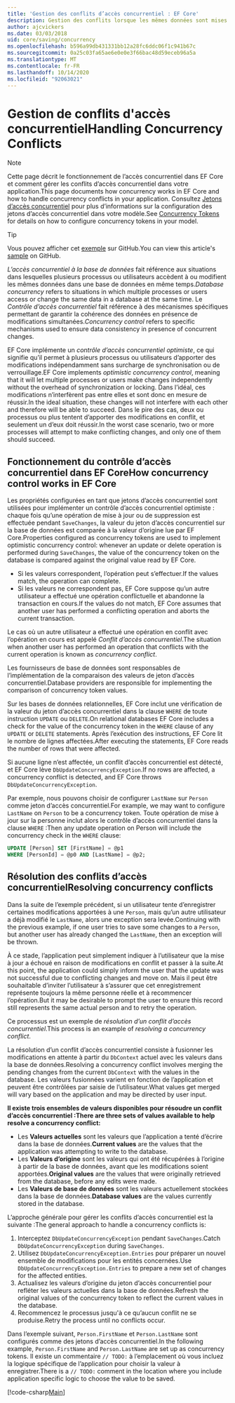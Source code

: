 ```yaml
---
title: 'Gestion des conflits d’accès concurrentiel : EF Core'
description: Gestion des conflits lorsque les mêmes données sont mises à jour simultanément avec Entity Framework Core
author: ajcvickers
ms.date: 03/03/2018
uid: core/saving/concurrency
ms.openlocfilehash: b596a99db431331bb12a28fc6ddc06f1c941b67c
ms.sourcegitcommit: 0a25c03fa65ae6e0e0e3f66bac48d59eceb96a5a
ms.translationtype: MT
ms.contentlocale: fr-FR
ms.lasthandoff: 10/14/2020
ms.locfileid: "92063021"
---
```

# <a name="handling-concurrency-conflicts"></a><span data-ttu-id="a5f8b-103">Gestion de conflits d'accès concurrentiel</span><span class="sxs-lookup"><span data-stu-id="a5f8b-103">Handling Concurrency Conflicts</span></span>

> [!NOTE]
> <span data-ttu-id="a5f8b-104">Cette page décrit le fonctionnement de l’accès concurrentiel dans EF Core et comment gérer les conflits d’accès concurrentiel dans votre application.</span><span class="sxs-lookup"><span data-stu-id="a5f8b-104">This page documents how concurrency works in EF Core and how to handle concurrency conflicts in your application.</span></span> <span data-ttu-id="a5f8b-105">Consultez [Jetons d’accès concurrentiel](xref:core/modeling/concurrency) pour plus d’informations sur la configuration des jetons d’accès concurrentiel dans votre modèle.</span><span class="sxs-lookup"><span data-stu-id="a5f8b-105">See [Concurrency Tokens](xref:core/modeling/concurrency) for details on how to configure concurrency tokens in your model.</span></span>

> [!TIP]
> <span data-ttu-id="a5f8b-106">Vous pouvez afficher cet [exemple](https://github.com/dotnet/EntityFramework.Docs/tree/master/samples/core/Saving/Concurrency/) sur GitHub.</span><span class="sxs-lookup"><span data-stu-id="a5f8b-106">You can view this article's [sample](https://github.com/dotnet/EntityFramework.Docs/tree/master/samples/core/Saving/Concurrency/) on GitHub.</span></span>

<span data-ttu-id="a5f8b-107">_L’accès concurrentiel à la base de données_ fait référence aux situations dans lesquelles plusieurs processus ou utilisateurs accèdent à ou modifient les mêmes données dans une base de données en même temps.</span><span class="sxs-lookup"><span data-stu-id="a5f8b-107">_Database concurrency_ refers to situations in which multiple processes or users access or change the same data in a database at the same time.</span></span> <span data-ttu-id="a5f8b-108">Le _Contrôle d’accès concurrentiel_ fait référence à des mécanismes spécifiques permettant de garantir la cohérence des données en présence de modifications simultanées.</span><span class="sxs-lookup"><span data-stu-id="a5f8b-108">_Concurrency control_ refers to specific mechanisms used to ensure data consistency in presence of concurrent changes.</span></span>

<span data-ttu-id="a5f8b-109">EF Core implémente un _contrôle d’accès concurrentiel optimiste_, ce qui signifie qu’il permet à plusieurs processus ou utilisateurs d’apporter des modifications indépendamment sans surcharge de synchronisation ou de verrouillage.</span><span class="sxs-lookup"><span data-stu-id="a5f8b-109">EF Core implements _optimistic concurrency control_, meaning that it will let multiple processes or users make changes independently without the overhead of synchronization or locking.</span></span> <span data-ttu-id="a5f8b-110">Dans l’idéal, ces modifications n’interfèrent pas entre elles et sont donc en mesure de réussir.</span><span class="sxs-lookup"><span data-stu-id="a5f8b-110">In the ideal situation, these changes will not interfere with each other and therefore will be able to succeed.</span></span> <span data-ttu-id="a5f8b-111">Dans le pire des cas, deux ou processus ou plus tentent d’apporter des modifications en conflit, et seulement un d’eux doit réussir.</span><span class="sxs-lookup"><span data-stu-id="a5f8b-111">In the worst case scenario, two or more processes will attempt to make conflicting changes, and only one of them should succeed.</span></span>

## <a name="how-concurrency-control-works-in-ef-core"></a><span data-ttu-id="a5f8b-112">Fonctionnement du contrôle d’accès concurrentiel dans EF Core</span><span class="sxs-lookup"><span data-stu-id="a5f8b-112">How concurrency control works in EF Core</span></span>

<span data-ttu-id="a5f8b-113">Les propriétés configurées en tant que jetons d’accès concurrentiel sont utilisées pour implémenter un contrôle d’accès concurrentiel optimiste : chaque fois qu’une opération de mise à jour ou de suppression est effectuée pendant `SaveChanges`, la valeur du jeton d’accès concurrentiel sur la base de données est comparée à la valeur d’origine lue par EF Core.</span><span class="sxs-lookup"><span data-stu-id="a5f8b-113">Properties configured as concurrency tokens are used to implement optimistic concurrency control: whenever an update or delete operation is performed during `SaveChanges`, the value of the concurrency token on the database is compared against the original value read by EF Core.</span></span>

- <span data-ttu-id="a5f8b-114">Si les valeurs correspondent, l’opération peut s’effectuer.</span><span class="sxs-lookup"><span data-stu-id="a5f8b-114">If the values match, the operation can complete.</span></span>
- <span data-ttu-id="a5f8b-115">Si les valeurs ne correspondent pas, EF Core suppose qu’un autre utilisateur a effectué une opération conflictuelle et abandonne la transaction en cours.</span><span class="sxs-lookup"><span data-stu-id="a5f8b-115">If the values do not match, EF Core assumes that another user has performed a conflicting operation and aborts the current transaction.</span></span>

<span data-ttu-id="a5f8b-116">Le cas où un autre utilisateur a effectué une opération en conflit avec l’opération en cours est appelé _Conflit d’accès concurrentiel_.</span><span class="sxs-lookup"><span data-stu-id="a5f8b-116">The situation when another user has performed an operation that conflicts with the current operation is known as _concurrency conflict_.</span></span>

<span data-ttu-id="a5f8b-117">Les fournisseurs de base de données sont responsables de l’implémentation de la comparaison des valeurs de jeton d’accès concurrentiel.</span><span class="sxs-lookup"><span data-stu-id="a5f8b-117">Database providers are responsible for implementing the comparison of concurrency token values.</span></span>

<span data-ttu-id="a5f8b-118">Sur les bases de données relationnelles, EF Core inclut une vérification de la valeur du jeton d’accès concurrentiel dans la clause `WHERE` de toute instruction `UPDATE` ou `DELETE`.</span><span class="sxs-lookup"><span data-stu-id="a5f8b-118">On relational databases EF Core includes a check for the value of the concurrency token in the `WHERE` clause of any `UPDATE` or `DELETE` statements.</span></span> <span data-ttu-id="a5f8b-119">Après l’exécution des instructions, EF Core lit le nombre de lignes affectées.</span><span class="sxs-lookup"><span data-stu-id="a5f8b-119">After executing the statements, EF Core reads the number of rows that were affected.</span></span>

<span data-ttu-id="a5f8b-120">Si aucune ligne n’est affectée, un conflit d’accès concurrentiel est détecté, et EF Core lève `DbUpdateConcurrencyException`.</span><span class="sxs-lookup"><span data-stu-id="a5f8b-120">If no rows are affected, a concurrency conflict is detected, and EF Core throws `DbUpdateConcurrencyException`.</span></span>

<span data-ttu-id="a5f8b-121">Par exemple, nous pouvons choisir de configurer `LastName` sur `Person` comme jeton d’accès concurrentiel.</span><span class="sxs-lookup"><span data-stu-id="a5f8b-121">For example, we may want to configure `LastName` on `Person` to be a concurrency token.</span></span> <span data-ttu-id="a5f8b-122">Toute opération de mise à jour sur la personne inclut alors le contrôle d’accès concurrentiel dans la clause `WHERE` :</span><span class="sxs-lookup"><span data-stu-id="a5f8b-122">Then any update operation on Person will include the concurrency check in the `WHERE` clause:</span></span>

```sql
UPDATE [Person] SET [FirstName] = @p1
WHERE [PersonId] = @p0 AND [LastName] = @p2;
```

## <a name="resolving-concurrency-conflicts"></a><span data-ttu-id="a5f8b-123">Résolution des conflits d’accès concurrentiel</span><span class="sxs-lookup"><span data-stu-id="a5f8b-123">Resolving concurrency conflicts</span></span>

<span data-ttu-id="a5f8b-124">Dans la suite de l’exemple précédent, si un utilisateur tente d’enregistrer certaines modifications apportées à une `Person`, mais qu’un autre utilisateur a déjà modifié le `LastName`, alors une exception sera levée.</span><span class="sxs-lookup"><span data-stu-id="a5f8b-124">Continuing with the previous example, if one user tries to save some changes to a `Person`, but another user has already changed the `LastName`, then an exception will be thrown.</span></span>

<span data-ttu-id="a5f8b-125">À ce stade, l’application peut simplement indiquer à l’utilisateur que la mise à jour a échoué en raison de modifications en conflit et passer à la suite.</span><span class="sxs-lookup"><span data-stu-id="a5f8b-125">At this point, the application could simply inform the user that the update was not successful due to conflicting changes and move on.</span></span> <span data-ttu-id="a5f8b-126">Mais il peut être souhaitable d’inviter l’utilisateur à s’assurer que cet enregistrement représente toujours la même personne réelle et à recommencer l’opération.</span><span class="sxs-lookup"><span data-stu-id="a5f8b-126">But it may be desirable to prompt the user to ensure this record still represents the same actual person and to retry the operation.</span></span>

<span data-ttu-id="a5f8b-127">Ce processus est un exemple de _résolution d’un conflit d’accès concurrentiel_.</span><span class="sxs-lookup"><span data-stu-id="a5f8b-127">This process is an example of _resolving a concurrency conflict_.</span></span>

<span data-ttu-id="a5f8b-128">La résolution d’un conflit d’accès concurrentiel consiste à fusionner les modifications en attente à partir du `DbContext` actuel avec les valeurs dans la base de données.</span><span class="sxs-lookup"><span data-stu-id="a5f8b-128">Resolving a concurrency conflict involves merging the pending changes from the current `DbContext` with the values in the database.</span></span> <span data-ttu-id="a5f8b-129">Les valeurs fusionnées varient en fonction de l’application et peuvent être contrôlées par saisie de l’utilisateur.</span><span class="sxs-lookup"><span data-stu-id="a5f8b-129">What values get merged will vary based on the application and may be directed by user input.</span></span>

<span data-ttu-id="a5f8b-130">**Il existe trois ensembles de valeurs disponibles pour résoudre un conflit d’accès concurrentiel :**</span><span class="sxs-lookup"><span data-stu-id="a5f8b-130">**There are three sets of values available to help resolve a concurrency conflict:**</span></span>

- <span data-ttu-id="a5f8b-131">Les **Valeurs actuelles** sont les valeurs que l’application a tenté d’écrire dans la base de données.</span><span class="sxs-lookup"><span data-stu-id="a5f8b-131">**Current values** are the values that the application was attempting to write to the database.</span></span>
- <span data-ttu-id="a5f8b-132">Les **Valeurs d’origine** sont les valeurs qui ont été récupérées à l’origine à partir de la base de données, avant que les modifications soient apportées.</span><span class="sxs-lookup"><span data-stu-id="a5f8b-132">**Original values** are the values that were originally retrieved from the database, before any edits were made.</span></span>
- <span data-ttu-id="a5f8b-133">Les **Valeurs de base de données** sont les valeurs actuellement stockées dans la base de données.</span><span class="sxs-lookup"><span data-stu-id="a5f8b-133">**Database values** are the values currently stored in the database.</span></span>

<span data-ttu-id="a5f8b-134">L’approche générale pour gérer les conflits d’accès concurrentiel est la suivante :</span><span class="sxs-lookup"><span data-stu-id="a5f8b-134">The general approach to handle a concurrency conflicts is:</span></span>

1. <span data-ttu-id="a5f8b-135">Interceptez `DbUpdateConcurrencyException` pendant `SaveChanges`.</span><span class="sxs-lookup"><span data-stu-id="a5f8b-135">Catch `DbUpdateConcurrencyException` during `SaveChanges`.</span></span>
2. <span data-ttu-id="a5f8b-136">Utilisez `DbUpdateConcurrencyException.Entries` pour préparer un nouvel ensemble de modifications pour les entités concernées.</span><span class="sxs-lookup"><span data-stu-id="a5f8b-136">Use `DbUpdateConcurrencyException.Entries` to prepare a new set of changes for the affected entities.</span></span>
3. <span data-ttu-id="a5f8b-137">Actualisez les valeurs d’origine du jeton d’accès concurrentiel pour refléter les valeurs actuelles dans la base de données.</span><span class="sxs-lookup"><span data-stu-id="a5f8b-137">Refresh the original values of the concurrency token to reflect the current values in the database.</span></span>
4. <span data-ttu-id="a5f8b-138">Recommencez le processus jusqu'à ce qu’aucun conflit ne se produise.</span><span class="sxs-lookup"><span data-stu-id="a5f8b-138">Retry the process until no conflicts occur.</span></span>

<span data-ttu-id="a5f8b-139">Dans l’exemple suivant, `Person.FirstName` et `Person.LastName` sont configurés comme des jetons d’accès concurrentiel.</span><span class="sxs-lookup"><span data-stu-id="a5f8b-139">In the following example, `Person.FirstName` and `Person.LastName` are set up as concurrency tokens.</span></span> <span data-ttu-id="a5f8b-140">Il existe un commentaire `// TODO:` à l’emplacement où vous incluez la logique spécifique de l’application pour choisir la valeur à enregistrer.</span><span class="sxs-lookup"><span data-stu-id="a5f8b-140">There is a `// TODO:` comment in the location where you include application specific logic to choose the value to be saved.</span></span>

[!code-csharp[Main](../../../samples/core/Saving/Concurrency/Sample.cs?name=ConcurrencyHandlingCode&highlight=33-34)]
